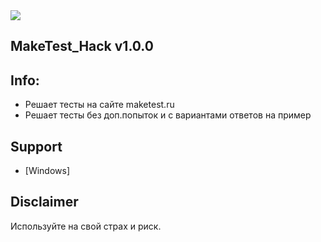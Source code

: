 <img src="https://imgur.com/0jf0fhO"/>

## MakeTest_Hack v1.0.0

## Info:

- Решает тесты на сайте maketest.ru
- Решает тесты без доп.попыток и с вариантами ответов на пример

## Support 

- [Windows]

## Disclaimer

Используйте на свой страх и риск.